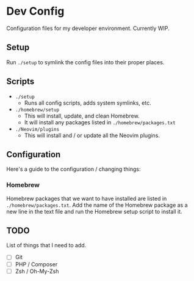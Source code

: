 # Dev Config

Configuration files for my developer environment. Currently WIP.

## Setup

Run `./setup` to symlink the config files into their proper places.

## Scripts

- `./setup`
  - Runs all config scripts, adds system symlinks, etc.
- `./homebrew/setup`
  - This will install, update, and clean Homebrew.
  - It will install any packages listed in `./homebrew/packages.txt`
- `./Neovim/plugins`
  - This will install and / or update all the Neovim plugins.

## Configuration

Here's a guide to the configuration / changing things:

### Homebrew

Homebrew packages that we want to have installed are listed in `./homebrew/packages.txt`. Add the name of the Homebrew package as a new line in the text file and run the Homebrew setup script to install it.

## TODO

List of things that I need to add.

- [ ] Git
- [ ] PHP / Composer
- [ ] Zsh / Oh-My-Zsh
